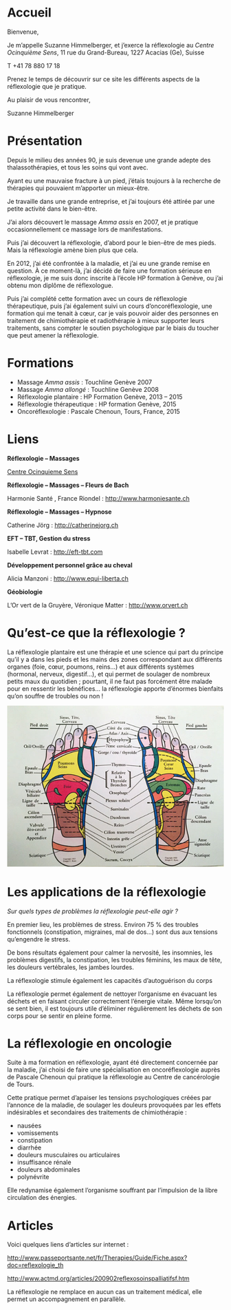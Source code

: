 


# Accueil

Bienvenue,

Je m’appelle Suzanne Himmelberger, et j’exerce la réflexologie au *Centre Ocinquième Sens*, 11 rue du Grand-Bureau, 1227 Acacias (Ge), Suisse

T +41 78 880 17 18

Prenez le temps de découvrir sur ce site les différents aspects de la réflexologie que je pratique.

Au plaisir de vous rencontrer,

Suzanne Himmelberger



# Présentation

Depuis le milieu des années 90, je suis devenue une grande adepte des thalassothérapies, et tous les soins qui vont avec.

Ayant eu une mauvaise fracture à un pied, j’étais toujours à la recherche de thérapies qui pouvaient m’apporter un mieux-être.

Je travaille dans une grande entreprise, et j’ai toujours été attirée par une petite activité dans le bien-être.

J’ai alors découvert le massage *Amma assis* en 2007, et je pratique occasionnellement ce massage lors de manifestations.

Puis j’ai découvert la réflexologie, d’abord pour le bien-être de mes pieds. Mais la réflexologie amène bien plus que cela.

En 2012, j’ai été confrontée à la maladie, et j’ai eu une grande remise en question. À ce moment-là, j’ai décidé de faire une formation sérieuse en réflexologie, je me suis donc inscrite à l’école HP formation à Genève, ou j’ai obtenu mon diplôme de réflexologue.

Puis j’ai complété cette formation avec un cours de réflexologie thérapeutique, puis j’ai également suivi un cours d’oncoréflexologie, une formation qui me tenait à cœur, car je vais pouvoir aider des personnes en traitement de chimiothérapie et radiothérapie à mieux supporter leurs traitements, sans compter le soutien psychologique par le biais du toucher que peut amener la réflexologie.



# Formations

- Massage *Amma assis* : Touchline Genève 2007
- Massage *Amma allongé* : Touchline Genève 2008
- Réflexologie plantaire : HP Formation Genève, 2013 – 2015
- Réflexologie thérapeutique : HP formation Genève, 2015
- Oncoréflexologie : Pascale Chenoun, Tours, France, 2015









# Liens

**Réflexologie – Massages**

[Centre Ocinquieme Sens](http://www.ocinquieme.ch)


**Réflexologie – Massages – Fleurs de Bach**

Harmonie Santé , France Riondel : <http://www.harmoniesante.ch>


**Réflexologie – Massages – Hypnose**

Catherine Jörg : <http://catherinejorg.ch>


**EFT – TBT, Gestion du stress**

Isabelle Levrat : <http://eft-tbt.com>


**Développement personnel grâce au cheval**

Alicia Manzoni : <http://www.equi-liberta.ch>


**Géobiologie**

L’Or vert de la Gruyère, Véronique Matter : <http://www.orvert.ch>



# Qu’est-ce que la réflexologie ?

La réflexologie plantaire est une thérapie et une science qui part du principe qu’il y a dans les pieds et les mains des zones correspondant aux différents organes (foie, cœur, poumons, reins…) et aux différents systèmes (hormonal, nerveux, digestif…), et qui permet de soulager de nombreux petits maux du quotidien ; pourtant, il ne faut pas forcément être malade pour en ressentir les bénéfices… la réflexologie apporte d’énormes bienfaits qu’on souffre de troubles ou non !

![](./images/pied.png)



# Les applications de la réflexologie

*Sur quels types de problèmes la réflexologie peut-elle agir ?*

En premier lieu, les problèmes de stress. Environ 75 % des troubles fonctionnels (constipation, migraines, mal de dos…) sont dus aux tensions qu’engendre le stress.

De bons résultats également pour calmer la nervosité, les insomnies, les problèmes digestifs, la constipation, les troubles féminins, les maux de tête, les douleurs vertébrales, les jambes lourdes.

La réflexologie stimule également les capacités d’autoguérison du corps

La réflexologie permet également de nettoyer l’organisme en évacuant les déchets et en faisant circuler correctement l’énergie vitale. Même lorsqu’on se sent bien, il est toujours utile d’éliminer régulièrement les déchets de son corps pour se sentir en pleine forme.



# La réflexologie en oncologie

Suite à ma formation en réflexologie, ayant été directement concernée par la maladie, j’ai choisi de faire une spécialisation en oncoréflexologie auprès de Pascale Chenoun qui pratique la réflexologie au Centre de cancérologie de Tours.

Cette pratique permet d’apaiser les tensions psychologiques créées par l’annonce de la maladie, de soulager les douleurs provoquées par les effets indésirables et secondaires des traitements de chimiothérapie :

- nausées
- vomissements
- constipation
- diarrhée
- douleurs musculaires ou articulaires
- insuffisance rénale
- douleurs abdominales
- polynévrite

Elle redynamise également l’organisme souffrant par l’impulsion de la libre circulation des énergies.



# Articles

Voici quelques liens d’articles sur internet :

<http://www.passeportsante.net/fr/Therapies/Guide/Fiche.aspx?doc=reflexologie_th>

<http://www.actmd.org/articles/200902reflexosoinspalliatifsf.htm>

La réflexologie ne remplace en aucun cas un traitement médical, elle permet un accompagnement en parallèle.

